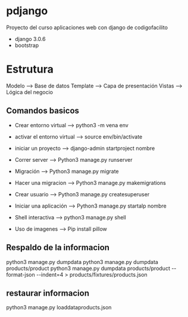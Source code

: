 # pdjango
Proyecto del curso  aplicaciones web con django de codigofacilito 

- django 3.0.6
- bootstrap

# Estrutura
Modelo —> Base de datos
Template —> Capa de presentación 
Vistas —> Lógica del negocio

## Comandos basicos 
- Crear entorno virtual	--> python3 -m vena env
- activar el entorno virtual --> source env/bin/activate
- iniciar un proyecto --> django-admin startproject nombre
- Correr server --> Python3 manage.py runserver
- Migración --> Python3 manage.py migrate
- Hacer una migracion --> Python3 manage.py makemigrations
- Crear usuario	--> Python3 manage.py createsuperuser

- Iniciar una aplicación --> Python3 manage.py startalp nombre
- Shell interactiva --> python3 manage.py shell
- Uso de imagenes --> Pip install pillow

## Respaldo de la informacion 

python3 manage.py dumpdata
python3 manage.py dumpdata products/product
python3 manage.py dumpdata products/product --format-json --indent=4 > products/fixtures/products.json

## restaurar informacion
python3 manage.py loaddataproducts.json
